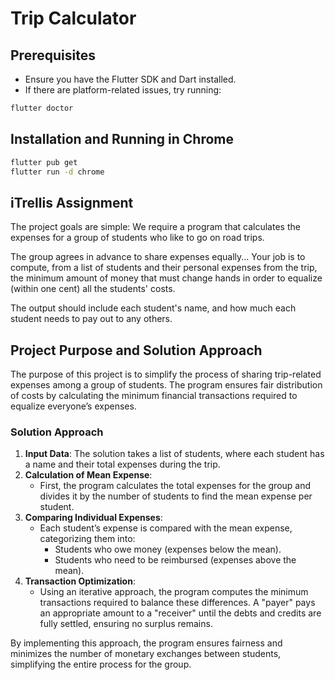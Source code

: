 # Trip Calculator

## Prerequisites
- Ensure you have the Flutter SDK and Dart installed.
- If there are platform-related issues, try running:
```bash
flutter doctor
```

## Installation and Running in Chrome
```bash
flutter pub get
flutter run -d chrome
```


## iTrellis Assignment

The project goals are simple: We require a program that calculates the expenses for a group of students who like to go on road trips.

The group agrees in advance to share expenses equally... Your job is to compute, from a list of students and their personal expenses from the trip, the minimum amount of money that must change hands in order to equalize (within one cent) all the students' costs.

The output should include each student's name, and how much each student needs to pay out to any others.
## Project Purpose and Solution Approach

The purpose of this project is to simplify the process of sharing trip-related expenses among a group of students. The program ensures fair distribution of costs by calculating the minimum financial transactions required to equalize everyone’s expenses.

### Solution Approach

1. **Input Data**: The solution takes a list of students, where each student has a name and their total expenses during the trip.
2. **Calculation of Mean Expense**:
   - First, the program calculates the total expenses for the group and divides it by the number of students to find the mean expense per student.
3. **Comparing Individual Expenses**:
   - Each student’s expense is compared with the mean expense, categorizing them into:
     - Students who owe money (expenses below the mean).
     - Students who need to be reimbursed (expenses above the mean).
4. **Transaction Optimization**:
   - Using an iterative approach, the program computes the minimum transactions required to balance these differences. A "payer" pays an appropriate amount to a "receiver" until the debts and credits are fully settled, ensuring no surplus remains.

By implementing this approach, the program ensures fairness and minimizes the number of monetary exchanges between students, simplifying the entire process for the group.
